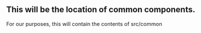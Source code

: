 ##  This will be the location of common components.  

For our purposes, this will contain the contents of src/common